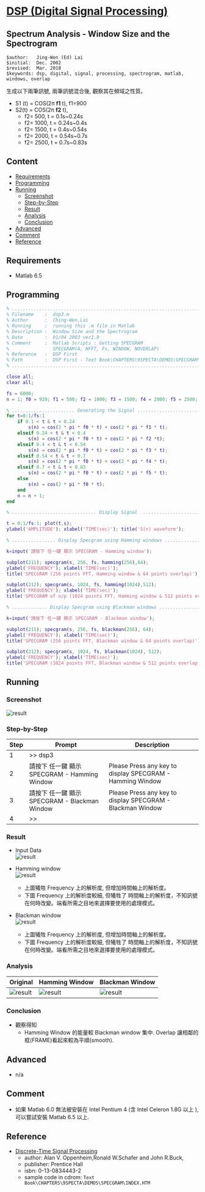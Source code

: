 # [DSP (Digital Signal Processing)]((../))

## Spectrum Analysis - Window Size and the Spectrogram

```
$author:   Jing-Wen (Ed) Lai 
$initial:  Dec. 2002           
$revised:  Mar. 2018
$keywords: dsp, digital, signal, processing, spectrogram, matlab, windows, overlap
```

生成以下兩筆訊號, 兩筆訊號混合後, 觀察其在頻域之性質。

- S1 (t) = COS(2π **f1** t), f1=900
- S2(t) = COS(2π **f2** t),
  - f2= 500, t = 0.1s~0.24s
  - f2= 1000, t = 0.24s~0.4s
  - f2= 1500, t = 0.4s~0.54s
  - f2= 2000, t = 0.54s~0.7s
  - f2= 2500, t = 0.7s~0.83s

## Content

* [Requirements](#requirements)
* [Programming](#programming)
* [Running](#running)
  * [Screenshot](#screenshot)
  * [Step-by-Step](#step-by-step)
  * [Result](#result) 
  * [Analysis](#analysis)
  * [Conclusion](#conclusion)
* [Advanced](#advanced)
* [Comment](#comment)
* [Reference](#reference)

## Requirements

* Matlab 6.5

## Programming

```matlab
% .............................................................................
% Filename    :  dsp3.m
% Author      :  Ching-Wen,Lai 
% Running     :  running this .m file in Matlab
% Description :  Window Size and the Spectrogram  
% Date        :  01/04 2003 ver1.0
% Comment     :  Matlab Scripts : Getting SPECGRAM
%                SPECGRAM(A, NFFT, Fs, WINDOW, NOVERLAP)
% Reference   :  DSP First
% Path        :  DSP First - Text Book\CHAPTERS\9SPECTA\DEMOS\SPECGRAM\INDEX.HTM 
% .............................................................................

close all;
clear all;

fs = 6000;  
n = 1; f0 = 920; f1 = 500; f2 = 1000; f3 = 1500; f4 = 2000; f5 = 2500;

% ....................... Generating the Signal ...............................
for t=0:1/fs:1 
    if 0.1 < t & t < 0.24
        s(n) = cos(2 * pi * f0 * t) + cos(2 * pi * f1 * t);
    elseif 0.24 < t & t < 0.4
        s(n) = cos(2 * pi * f0 * t) + cos(2 * pi * f2 *t);
    elseif 0.4 < t & t < 0.54
        s(n) = cos(2 * pi * f0 * t) + cos(2 * pi * f3 * t);
    elseif 0.54 < t & t < 0.7
        s(n) = cos(2 * pi * f0 * t) + cos(2 * pi * f4 * t);
    elseif 0.7 < t & t < 0.83
        s(n) = cos(2 * pi * f0 * t) + cos(2 * pi * f5 * t);
    else 
        s(n) = cos(2 * pi * f0 * t);         
    end         
    n = n + 1; 
end

% ............................... Display Signal  .............................

t = 0:1/fs:1; plot(t,s);
ylabel('AMPLITUDE'); xlabel('TIME(sec)'); title('S(n) waveform');

% ................ Display Specgram using Hamming windows .....................

k=input('請按下 任一鍵 顯示 SPECGRAM - Hamming window');

subplot(211); specgram(s, 256, fs, hamming(256),64);         
ylabel('FREQUENCY'); xlabel('TIME(sec)');
title('SPECGRAM (256 points FFT, Hamming window & 64 points overlap)');

subplot(212); specgram(s, 1024, fs, hamming(1024),512);
ylabel('FREQUENCY'); xlabel('TIME(sec)');
title('SPECGRAM of o/p (1024 points FFT, Hamming window & 512 points overlap');

% ............. Display Specgram using Blackman windows .......................

k=input('請按下 任一鍵 顯示 SPECGRAM - Blackman window');

subplot(211); specgram(s, 256, fs, blackman(256), 64);
ylabel('FREQUENCY'); xlabel('TIME(sec)');
title('SPECGRAM (256 points FFT, Blackman window & 64 points overlap)');

subplot(212); specgram(s, 1024, fs, blackman(1024), 512);
ylabel('FREQUENCY'); xlabel('TIME(sec)');
title('SPECGRAM (1024 points FFT, Blackman window & 512 points overlap');
```

## Running

### Screenshot     

![result](exe.jpg)    

### Step-by-Step

| Step   | Prompt                                        | Description |
| ------ |-----------------------------------------------|----------------------------------------------------------- |
| 1      | >> dsp3                                       |                                                            |
| 2      | 請按下 任一鍵 顯示 SPECGRAM - Hamming Window  | Please Press any key to display SPECGRAM - Hamming Window  |
| 3      | 請按下 任一鍵 顯示 SPECGRAM - Blackman Window | Please Press any key to display SPECGRAM - Blackman Window |
| 4      | >>                                            |                                                            |

### Result

- Input Data    
  ![result](1.jpg)    

- Hamming window    
  ![result](hamming.jpg)    
  - 上圖犧牲 Frequency 上的解析度,  但增加時間軸上的解析度。
  - 下圖 Frequency 上的解析度較細, 但犧牲了 時間軸上的解析度，不知訊號在何時改變。端看所需之目地來選擇要使用的處理模式。
  
- Blackman window    
  ![result](blackman.jpg)    
  - 上圖犧牲 Frequency 上的解析度,  但增加時間軸上的解析度。
  - 下圖 Frequency 上的解析度較細, 但犧牲了 時間軸上的解析度，不知訊號在何時改變。端看所需之目地來選擇要使用的處理模式。

### Analysis

| Original           | Hamming Window         |  Blackman Window        |
| -------------------|------------------------|-------------------------|
| ![result](1.jpg)   | ![result](hamming.jpg) | ![result](blackman.jpg) |

### Conclusion

- 觀察得知
  - Hamming Window 的能量較 Blackman window 集中. Overlap 讓相鄰的 框(FRAME)看起來較為平順(smooth).

## Advanced

- n/a

## Comment

- 如果 Matlab 6.0 無法被安裝在 Intel Pentium 4 (含 Intel Celeron 1.8G 以上 ), 可以嘗試安裝 Matlab 6.5 以上.

## Reference


- [Discrete-Time Signal Processing](https://books.google.com.tw/books/about/Discrete_Time_Signal_Processing.html?id=geTn5W47KEsC&redir_esc=y) 
  - author: Alan V. Oppenheim,Ronald W.Schafer and John R.Buck,
  - publisher: Prentice Hall
  - isbn: 0-13-0834443-2
  - sample code in cdrom: `Text Book\CHAPTERS\9SPECTA\DEMOS\SPECGRAM\INDEX.HTM`
